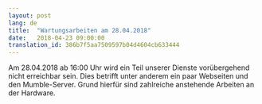 ```yaml
---
layout: post
lang: de
title:  "Wartungsarbeiten am 28.04.2018"
date:   2018-04-23 09:00:00
translation_id: 386b7f5aa7509597b04d4604cb633444
---
```

Am 28.04.2018 ab 16:00 Uhr wird ein Teil unserer Dienste vorübergehend nicht erreichbar sein. 
Dies betrifft unter anderem ein paar Webseiten und den Mumble-Server.
Grund hierfür sind zahlreiche anstehende Arbeiten an der Hardware.




